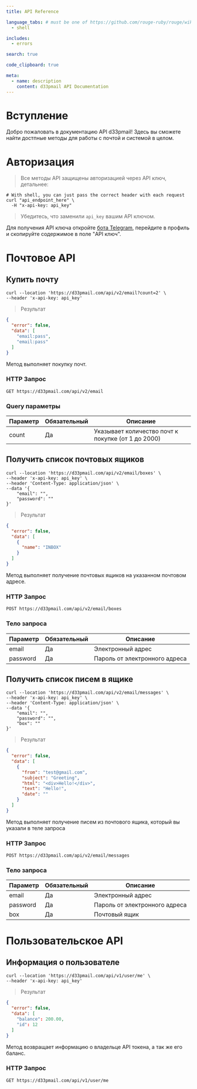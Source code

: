 ```yaml
---
title: API Reference

language_tabs: # must be one of https://github.com/rouge-ruby/rouge/wiki/List-of-supported-languages-and-lexers
  - shell

includes:
  - errors

search: true

code_clipboard: true

meta:
  - name: description
    content: d33pmail API Documentation
---
```


# Вступление

Добро пожаловать в документацию API d33pmail! Здесь вы сможете найти достпные методы для работы с почтой и системой в целом.

# Авторизация

> Все методы API защищены авторизацией через API ключ, детальнее:

```shell
# With shell, you can just pass the correct header with each request
curl "api_endpoint_here" \
  -H "x-api-key: api_key"
```

> Убедитесь, что заменили `api_key` вашим API ключом.

Для получения API ключа откройте [бота Telegram](https://t.me/d33pmail_bot), перейдите в профиль и скопируйте содержимое в поле "API ключ".

# Почтовое API

## Купить почту

```shell
curl --location 'https://d33pmail.com/api/v2/email?count=2' \
--header 'x-api-key: api_key'
```

> Результат

```json
{
  "error": false,
  "data": [
    "email:pass",
    "email:pass"
  ]
}
```

Метод выполняет покупку почт.

### HTTP Запрос

`GET https://d33pmail.com/api/v2/email`

### Query параметры

Параметр | Обязательный | Описание
--------- | ------- | -----------
count | Да | Указывает количество почт к покупке (от 1 до 2000)

## Получить список почтовых ящиков

```shell
curl --location 'https://d33pmail.com/api/v2/email/boxes' \
--header 'x-api-key: api_key' \
--header 'Content-Type: application/json' \
--data '{
    "email": "",
    "password": ""
}'
```

> Результат

```json
{
  "error": false,
  "data": [
    {
      "name": "INBOX"
    }
  ]
}
```

Метод выполняет получение почтовых ящиков на указанном почтовом адресе.

### HTTP Запрос

`POST https://d33pmail.com/api/v2/email/boxes`

### Тело запроса

Параметр | Обязательный | Описание
--------- | ------- | -----------
email | Да | Электронный адрес
password | Да | Пароль от электронного адреса

## Получить список писем в ящике

```shell
curl --location 'https://d33pmail.com/api/v2/email/messages' \
--header 'x-api-key: api_key' \
--header 'Content-Type: application/json' \
--data '{
    "email": "",
    "password": "",
    "box": ""
}'
```

> Результат

```json
{
  "error": false,
  "data": [
    {
      "from": "test@gmail.com",
      "subject": "Greeting",
      "html": "<div>Hello!</div>",
      "text": "Hello!",
      "date": ""
    }
  ]
}
```

Метод выполняет получение писем из почтового ящика, который вы указали в теле запроса

### HTTP Запрос

`POST https://d33pmail.com/api/v2/email/messages`

### Тело запроса

Параметр | Обязательный | Описание
--------- | ------- | -----------
email | Да | Электронный адрес
password | Да | Пароль от электронного адреса
box | Да | Почтовый ящик

# Пользовательское API

## Информация о пользователе

```shell
curl --location 'https://d33pmail.com/api/v1/user/me' \
--header 'x-api-key: api_key'
```

> Результат

```json
{
  "error": false,
  "data": [
    "balance": 200.00,
    "id": 12
  ]
}
```

Метод возвращает информацию о владельце API токена, а так же его баланс.

### HTTP Запрос

`GET https://d33pmail.com/api/v1/user/me`
